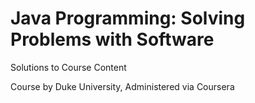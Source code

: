 # Java Programming: Solving Problems with Software
Solutions to Course Content

Course by Duke University, Administered via Coursera
